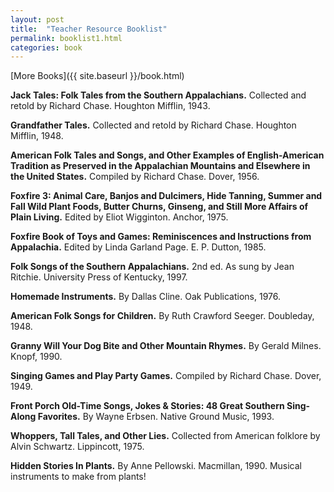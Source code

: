 ```yaml
---
layout: post
title:  "Teacher Resource Booklist"
permalink: booklist1.html
categories: book
---
```


[More Books]({{ site.baseurl }}/book.html)

**Jack Tales: Folk Tales from the Southern Appalachians.** Collected and retold by
Richard Chase. Houghton Mifflin, 1943.

**Grandfather Tales.** Collected and retold by Richard Chase. Houghton Mifflin,
1948.

**American Folk Tales and Songs, and Other Examples of English-American Tradition
as Preserved in the Appalachian Mountains and Elsewhere in the United States.**
Compiled by Richard Chase. Dover, 1956.

**Foxfire 3: Animal Care, Banjos and Dulcimers, Hide Tanning, Summer and Fall Wild
Plant Foods, Butter Churns, Ginseng, and Still More Affairs of Plain Living.**
Edited by Eliot Wigginton. Anchor, 1975.

**Foxfire Book of Toys and Games: Reminiscences and Instructions from Appalachia.**
Edited by Linda Garland Page. E. P. Dutton, 1985.

**Folk Songs of the Southern Appalachians.** 2nd ed. As sung by Jean Ritchie.
University Press of Kentucky, 1997.

**Homemade Instruments.** By Dallas Cline. Oak Publications, 1976.

**American Folk Songs for Children.** By Ruth Crawford Seeger. Doubleday, 1948.

**Granny Will Your Dog Bite and Other Mountain Rhymes.** By Gerald Milnes. Knopf,
1990.

**Singing Games and Play Party Games.** Compiled by Richard Chase. Dover, 1949.

**Front Porch Old-Time Songs, Jokes & Stories: 48 Great Southern Sing-Along
Favorites.** By Wayne Erbsen. Native Ground Music, 1993.

**Whoppers, Tall Tales, and Other Lies.** Collected from American folklore by Alvin
Schwartz. Lippincott, 1975.

**Hidden Stories In Plants.** By Anne Pellowski. Macmillan, 1990. Musical
instruments to make from plants!
